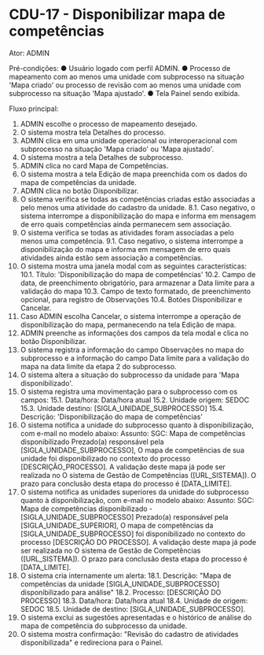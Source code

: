 # CDU-17 - Disponibilizar mapa de competências

Ator: ADMIN

Pré-condições:
● Usuário logado com perfil ADMIN.
● Processo de mapeamento com ao menos uma unidade com subprocesso na situação 'Mapa criado' ou processo de revisão com ao menos uma unidade com subprocesso na situação 'Mapa ajustado'.
● Tela Painel sendo exibida.

Fluxo principal:
1. ADMIN escolhe o processo de mapeamento desejado.
2. O sistema mostra tela Detalhes do processo.
3. ADMIN clica em uma unidade operacional ou interoperacional com subprocesso na situação 'Mapa criado' ou 'Mapa ajustado'.
4. O sistema mostra a tela Detalhes de subprocesso.
5. ADMIN clica no card Mapa de Competências.
6. O sistema mostra a tela Edição de mapa preenchida com os dados do mapa de competências da unidade.
7. ADMIN clica no botão Disponibilizar.
8. O sistema verifica se todas as competências criadas estão associadas a pelo menos uma atividade do cadastro da unidade.
8.1. Caso negativo, o sistema interrompe a disponibilização do mapa e informa em mensagem de erro quais competências ainda permanecem sem associação.
9. O sistema verifica se todas as atividades foram associadas a pelo menos uma competência.
9.1. Caso negativo, o sistema interrompe a disponibilização do mapa e informa em mensagem de erro quais atividades ainda estão sem associação a competências.
10. O sistema mostra uma janela modal com as seguintes características:
10.1. Título: 'Disponibilização do mapa de competências'
10.2. Campo de data, de preenchimento obrigatório, para armazenar a Data limite para a validação do mapa
10.3. Campo de texto formatado, de preenchimento opcional, para registro de Observações
10.4. Botões Disponibilizar e Cancelar.
11. Caso ADMIN escolha Cancelar, o sistema interrompe a operação de disponibilização do mapa, permanecendo na tela Edição de mapa.
12. ADMIN preenche as informações dos campos da tela modal e clica no botão Disponibilizar.
13. O sistema registra a informação do campo Observações no mapa do subprocesso e a informação do campo Data limite para a validação do mapa na data limite da etapa 2 do subprocesso.
14. O sistema altera a situação do subprocesso da unidade para 'Mapa disponibilizado'.
15. O sistema registra uma movimentação para o subprocesso com os campos:
15.1. Data/hora: Data/hora atual
15.2. Unidade origem: SEDOC
15.3. Unidade destino: [SIGLA_UNIDADE_SUBPROCESSO]
15.4. Descrição: 'Disponibilização do mapa de competências'
16. O sistema notifica a unidade do subprocesso quanto à disponibilização, com e-mail no modelo abaixo:
Assunto: SGC: Mapa de competências disponibilizado
Prezado(a) responsável pela [SIGLA_UNIDADE_SUBPROCESSO],
O mapa de competências de sua unidade foi disponibilizado no contexto do processo [DESCRIÇÃO_PROCESSO].
A validação deste mapa já pode ser realizada no O sistema de Gestão de Competências ([URL_SISTEMA]). O prazo para conclusão desta etapa do processo é [DATA_LIMITE].
17. O sistema notifica as unidades superiores da unidade do subprocesso quanto à disponibilização, com e-mail no modelo abaixo:
Assunto: SGC: Mapa de competências disponibilizado - [SIGLA_UNIDADE_SUBPROCESSO]
Prezado(a) responsável pela [SIGLA_UNIDADE_SUPERIOR],
O mapa de competências da [SIGLA_UNIDADE_SUBPROCESSO] foi disponibilizado no contexto do processo [DESCRIÇÃO DO PROCESSO].
A validação deste mapa já pode ser realizada no O sistema de Gestão de Competências ([URL_SISTEMA]). O prazo para conclusão desta etapa do processo é [DATA_LIMITE].
18. O sistema cria internamente um alerta:
18.1. Descrição: "Mapa de competências da unidade  [SIGLA_UNIDADE_SUBPROCESSO] disponibilizado para análise"
18.2. Processo: [DESCRIÇÃO DO PROCESSO]
18.3. Data/hora: Data/hora atual
18.4. Unidade de origem: SEDOC
18.5. Unidade de destino: [SIGLA_UNIDADE_SUBPROCESSO].
19. O sistema exclui as sugestões apresentadas e o histórico de análise do mapa de competência do subprocesso da unidade.
20. O sistema mostra confirmação: "Revisão do cadastro de atividades disponibilizada" e redireciona para o Painel.